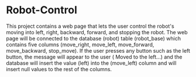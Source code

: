 # Robot-Control
This project contains a web page that lets the user control the robot's moving into left, right, backward, forward, and stopping the robot.
The web page will be connected to the database (robot) table (robot_base) which contains five columns (move_right, move_left, move_forward, move_backward, stop_move).
If the user presses any button such as the left button, the message will appear to the user ( Moved to the left...) and the database will insert the value (left) into the (move_left) column and will insert null values to the rest of the columns.
